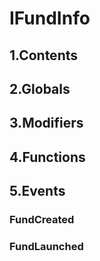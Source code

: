 # IFundInfo





## 1.Contents
<!-- START doctoc -->
<!-- END doctoc -->

## 2.Globals

## 3.Modifiers

## 4.Functions

## 5.Events
### FundCreated





### FundLaunched





